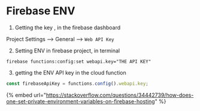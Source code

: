 # Firebase ENV

1. Getting the key , in the firebase dashboard 

Project Settings --&gt; General --&gt; `Web API Key`

2. Setting ENV in firebase project, in terminal

```text
firebase functions:config:set webapi.key="THE API KEY"
```

3. getting the ENV API key in the cloud function

```javascript
const firebaseApiKey = functions.config().webapi.key; 
```

{% embed url="https://stackoverflow.com/questions/34442739/how-does-one-set-private-environment-variables-on-firebase-hosting" %}



